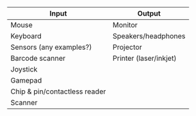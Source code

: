 | **Input**                     | **Output**             |
| ----------------------------- | ---------------------- |
| Mouse                         | Monitor                |
| Keyboard                      | Speakers/headphones    |
| Sensors (any examples?)       | Projector              |
| Barcode scanner               | Printer (laser/inkjet) |
| Joystick                      |                        |
| Gamepad                       |                        |
| Chip & pin/contactless reader |                        |
| Scanner                       |                        |

